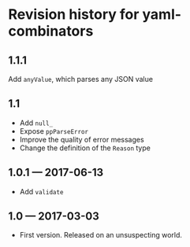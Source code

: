 # Revision history for yaml-combinators

## 1.1.1

Add `anyValue`, which parses any JSON value

## 1.1

* Add `null_`
* Expose `ppParseError`
* Improve the quality of error messages
* Change the definition of the `Reason` type

## 1.0.1 — 2017-06-13

* Add `validate`

## 1.0 — 2017-03-03

* First version. Released on an unsuspecting world.
